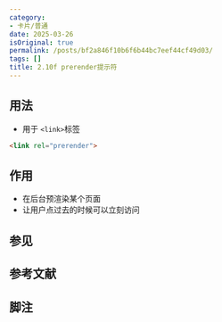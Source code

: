 ```yaml
---
category:
- 卡片/普通
date: 2025-03-26
isOriginal: true
permalink: /posts/bf2a846f10b6f6b44bc7eef44cf49d03/
tags: []
title: 2.10f prerender提示符
---
```

## 用法
- 用于 `<link>`标签
```html
<link rel="prerender">
```


## 作用
- 在后台预渲染某个页面
- 让用户点过去的时候可以立刻访问

## 参见
## 参考文献
## 脚注

